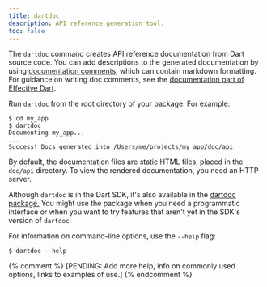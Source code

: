 ```yaml
---
title: dartdoc
description: API reference generation tool.
toc: false
---
```


The `dartdoc` command creates API reference documentation
from Dart source code.
You can add descriptions to the generated documentation
by using [documentation comments][],
which can contain markdown formatting.
For guidance on writing doc comments,
see the [documentation part of Effective Dart][effective doc].

Run `dartdoc` from the root directory of your package. For example:

```terminal
$ cd my_app
$ dartdoc
Documenting my_app...
...
Success! Docs generated into /Users/me/projects/my_app/doc/api
```

By default, the documentation files are static HTML files,
placed in the `doc/api` directory.
To view the rendered documentation, you need an HTTP server.

Although `dartdoc` is in the Dart SDK,
it's also available in the [dartdoc package.][]
You might use the package when you need a programmatic interface
or when you want to try features that
aren't yet in the SDK's version of `dartdoc`.

For information on command-line options, use the `--help` flag:

```terminal
$ dartdoc --help
```

[documentation comments]: /guides/language/language-tour#文档注释
[effective doc]: /guides/language/effective-dart/documentation
[dartdoc package.]: {{site.pub-pkg}}/dartdoc

{% comment %}
[PENDING: Add more help, info on commonly used options, links to examples of use.]
{% endcomment %}
